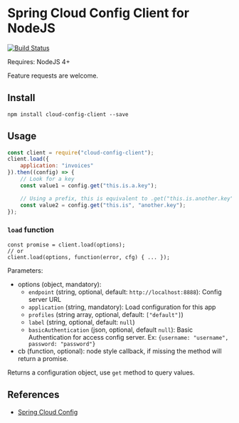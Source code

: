 Spring Cloud Config Client for NodeJS
=====================================

[![Build Status](https://travis-ci.org/victorherraiz/cloud-config-client.svg?branch=master)](https://travis-ci.org/victorherraiz/cloud-config-client)

Requires: NodeJS 4+

Feature requests are welcome.


Install
-------

    npm install cloud-config-client --save


Usage
-----

```js
const client = require("cloud-config-client");
client.load({
    application: "invoices"
}).then((config) => {
    // Look for a key
    const value1 = config.get("this.is.a.key");

    // Using a prefix, this is equivalent to .get("this.is.another.key");
    const value2 = config.get("this.is", "another.key");
});

```

### `load` function

    const promise = client.load(options);
    // or
    client.load(options, function(error, cfg) { ... });

Parameters:

* options (object, mandatory):
    * `endpoint` (string, optional, default: `http://localhost:8888`): Config server URL
    * `application` (string, mandatory): Load configuration for this app
    * `profiles` (string array, optional, default: `["default"]`)
    * `label` (string, optional, default: `null`)
    * `basicAuthentication` (json, optional, default `null`): Basic Authentication for access config server. Ex: `{username: "username", password: "password"}`
* cb (function, optional): node style callback, if missing the method will return a promise.

Returns a configuration object, use `get` method to query values.

References
----------

* [Spring Cloud Config](http://cloud.spring.io/spring-cloud-config/)

